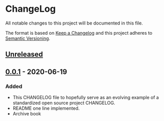 # ChangeLog
All notable changes to this project will be documented in this file.

The format is based on [Keep a Changelog](http://keepachangelog.com/en/1.0.0/)
and this project adheres to [Semantic Versioning](http://semver.org/spec/v2.0.0.html).

## [Unreleased]

## [0.0.1] - 2020-06-19
### Added
- This CHANGELOG file to hopefully serve as an evolving example of a standardized open source project CHANGELOG.
- README one line implemented.
- Archive book

[Unreleased]: https://github.com/My-Novel-Management/allyomi-yourvoice/compare/v0.0.1...HEAD
[0.0.1]: https://github.com/My-Novel-Management/allyomi-yourvoice/releases/v0.0.1

